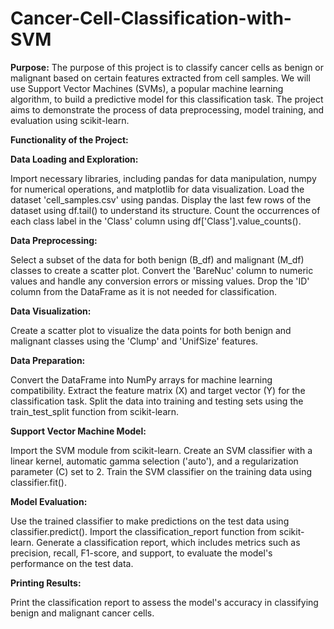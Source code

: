 # Cancer-Cell-Classification-with-SVM

**Purpose:**
The purpose of this project is to classify cancer cells as benign or malignant based on certain features extracted from cell samples. We will use Support Vector Machines (SVMs), a popular machine learning algorithm, to build a predictive model for this classification task. The project aims to demonstrate the process of data preprocessing, model training, and evaluation using scikit-learn.

**Functionality of the Project:**

**Data Loading and Exploration:**

Import necessary libraries, including pandas for data manipulation, numpy for numerical operations, and matplotlib for data visualization.
Load the dataset 'cell_samples.csv' using pandas.
Display the last few rows of the dataset using df.tail() to understand its structure.
Count the occurrences of each class label in the 'Class' column using df['Class'].value_counts().

**Data Preprocessing:**

Select a subset of the data for both benign (B_df) and malignant (M_df) classes to create a scatter plot.
Convert the 'BareNuc' column to numeric values and handle any conversion errors or missing values.
Drop the 'ID' column from the DataFrame as it is not needed for classification.

**Data Visualization:**

Create a scatter plot to visualize the data points for both benign and malignant classes using the 'Clump' and 'UnifSize' features.

**Data Preparation:**

Convert the DataFrame into NumPy arrays for machine learning compatibility.
Extract the feature matrix (X) and target vector (Y) for the classification task.
Split the data into training and testing sets using the train_test_split function from scikit-learn.

**Support Vector Machine Model:**

Import the SVM module from scikit-learn.
Create an SVM classifier with a linear kernel, automatic gamma selection ('auto'), and a regularization parameter (C) set to 2.
Train the SVM classifier on the training data using classifier.fit().

**Model Evaluation:**

Use the trained classifier to make predictions on the test data using classifier.predict().
Import the classification_report function from scikit-learn.
Generate a classification report, which includes metrics such as precision, recall, F1-score, and support, to evaluate the model's performance on the test data.

**Printing Results:**

Print the classification report to assess the model's accuracy in classifying benign and malignant cancer cells.
